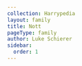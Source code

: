 ```yaml
---
collection: Harrypedia
layout: family
title: Nott
pageType: family
author: Luke Schierer
sidebar:
  order: 1
---
```


